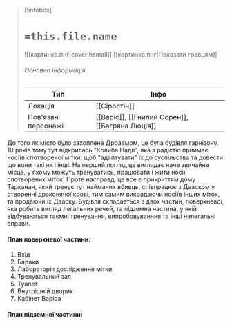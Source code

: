 > [!infobox]
> # `=this.file.name`
> ![[картинка.пнг|cover hsmall]]
> [[картинка.пнг|Показати гравцям]]
> ###### Основна інформація
> Тип | Інфо |
> ---|---|
> Локація | [[Сіростін]] |
> Пов'язані персонажі | [[Варіс]], [[Гнилий Сорен]], [[Багряна Люція]] |


До того як місто було захоплене Дроаамом, це була будівля гарнізону. 10 років тому тут відкрилась "Колиба Надії", яка з радістю приймає носіїв спотвореної мітки, щоб "адаптувати" їх до суспільства та довести що вони такі як і інші. 
На перший погляд це виглядає наче звичайне місце, у якому можуть тренуватись, працювати і жити носії спотворених міток. Проте насправді це все є прикриттям дому Тарканан, який тренує тут найманих вбивць, співпрацює з Дааском у створенні драконячої крові, тим самим викрадаючи носіїв інших міток, та продаючи їх Дааску.
Будівля складається з двох частин, поверхневої, яка робить вигляд легальних речей, та підземна частина, у якій відбуваються таємні тренування, випробовуванння та інші нелегальні справи.
#### План поверхневої частини:
1. Вхід
2. Бараки
3. Лабораторія дослідження мітки
4. Тренувальний зал
5. Туалет
6. Внутрішній дворик
7. Кабінет Варіса
#### План підземної частини:
